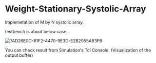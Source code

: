 # Weight-Stationary-Systolic-Array

Implemetation of M by N systolic array.

testbench is about below case.

![7AD26E0C-81F2-4470-9E3D-E2B2955A83FB](https://user-images.githubusercontent.com/43400865/162879595-f73ee5f7-603c-47d9-8ac1-a1894b5f64d0.jpeg)


You can check result from Simulation's Tcl Console. (Visualization of the output buffer)
